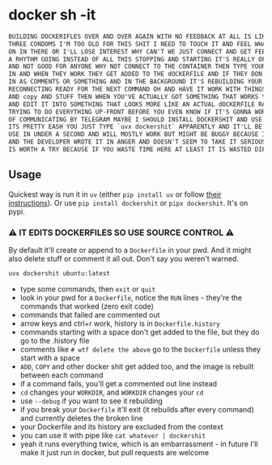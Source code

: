 # docker sh -it

```txt
BUILDING DOCKERIFLES OVER AND OVER AGAIN WITH NO FEEDBACK AT ALL IS LIKE WEARING
THREE CONDOMS I'M TOO OLD FOR THIS SHIT I NEED TO TOUCH IT AND FEEL WHAT'S GOING
ON IN THERE OR I'LL LOSE INTEREST WHY CAN'T WE JUST CONNECT AND GET FEEDBACK AND
A RHYTHM GOING INSTEAD OF ALL THIS STOPPING AND STARTING IT'S REALLY OFF-PUTTING
AND NOT GOOD FOR ANYONE WHY NOT CONNECT TO THE CONTAINER THEN TYPE YOUR COMMANDS
IN AND WHEN THEY WORK THEY GET ADDED TO THE dOCKERFILE AND IF THEY DON'T THEY GO
IN AS COMMENTS OR SOMETHING AND IN THE BACKGROUND IT'S REBUILDING YOUR IMAGE AND
RECONNECTING READY FOR THE NEXT COMMAND OH AND HAVE IT WORK WITH THINGS LIKE add
AND copy AND STUFF THEN WHEN YOU'VE ACTUALLY GOT SOMETHING THAT WORKS YOU CAN GO
AND EDIT IT INTO SOMETHING THAT LOOKS MORE LIKE AN ACTUAL dOCKERFILE RATHER THAN
TRYING TO DO EVERYTHING UP-FRONT BEFORE YOU EVEN KNOW IF IT'S GONNA WORK INSTEAD
OF COMMUNICATING BY TELEGRAM MAYBE I SHOULD INSTALL DOCKERSHIT AND USE THAT YEAH
ITS PRETTY EASH YOU JUST TYPE `uvx dockershit` APPARENTLY AND IT'LL BE READY FOR
USE IN UNDER A SECOND AND WILL MOSTLY WORK BUT MIGHT BE BUGGY BECAUSE ITS NEWISH
AND THE DEVELOPER WROTE IT IN ANGER AND DOESN'T SEEM TO TAKE IT SERIOUSLY BUT IT
IS WORTH A TRY BECAUSE IF YOU WASTE TIME HERE AT LEAST IT IS WASTED DIFFERENTLY.
```

## Usage

Quickest way is run it in `uv` (either `pip install uv` or follow
[their instructions](https://github.com/astral-sh/uv)). Or use
`pip install dockershit` or `pipx dockershit`. It's on pypi.

### ⚠️ IT EDITS DOCKERFILES SO USE SOURCE CONTROL ⚠️

By default it'll create or append to a `Dockerfile` in your pwd. And it might
also delete stuff or comment it all out. Don't say you weren't warned.

```bash
uvx dockershit ubuntu:latest
```

* type some commands, then `exit` or `quit`
* look in your pwd for a `Dockerfile`, notice the `RUN` lines - they're the
  commands that worked (zero exit code)
* commands that failed are commented out
* arrow keys and ctrl+r work, history is in `Dockerfile.history`
* commands starting with a space don't get added to the file, but they do go to
  the .history file
* comments like `# wtf delete the above` go to the `Dockerfile` unless they start
  with a space
* `ADD`, `COPY` and other docker shit get added too, and the image is rebuilt
  between each command
* if a command fails, you'll get a commented out line instead
* `cd` changes your `WORKDIR`, and `WORKDIR` changes your `cd`
* use `--debug` if you want to see it rebuilding
* if you break your `Dockerfile` it'll exit (it rebuilds after every command)
  and currently deletes the broken line
* your Dockerfile and its history are excluded from the context
* you can use it with pipe like `cat whatever | dockershit`
* yeah it runs everything twice, which is an embarrassment - in future I'll make
  it just run in docker, but pull requests are welcome
